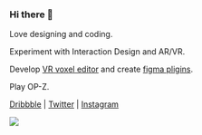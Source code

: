 ### Hi there 👋

Love designing and coding. 

Experiment with Interaction Design and AR/VR. 

Develop [VR voxel editor](https://twitter.com/Volorf/status/1305406161710125056) and create [figma pligins](https://www.figma.com/@volorf).

Play OP-Z.

[Dribbble](https://dribbble.com/Volorf) | [Twitter](https://twitter.com/Volorf) | [Instagram](https://www.instagram.com/olegdesignfrolov/)

![](https://raw.githubusercontent.com/Volorf/github-stats/master/generated/overview.svg#gh-dark-mode-only)
